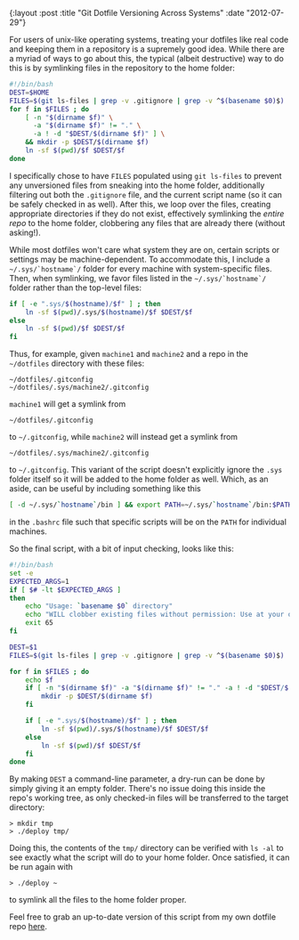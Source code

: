 {:layout :post
 :title "Git Dotfile Versioning Across Systems"
 :date "2012-07-29"}

For users of unix-like operating systems, treating your dotfiles like
real code and keeping them in a repository is a supremely good idea.
While there are a myriad of ways to go about this, the typical (albeit
destructive) way to do this is by symlinking files in the repository
to the home folder:

```bash
#!/bin/bash
DEST=$HOME
FILES=$(git ls-files | grep -v .gitignore | grep -v ^$(basename $0)$)
for f in $FILES ; do
    [ -n "$(dirname $f)" \
      -a "$(dirname $f)" != "." \
      -a ! -d "$DEST/$(dirname $f)" ] \
    && mkdir -p $DEST/$(dirname $f)
    ln -sf $(pwd)/$f $DEST/$f
done
```

I specifically chose to have `FILES` populated using `git ls-files` to
prevent any unversioned files from sneaking into the home folder,
additionally filtering out both the `.gitignore` file, and the current
script name (so it can be safely checked in as well).  After this, we
loop over the files, creating appropriate directories if they do not
exist, effectively symlinking the *entire repo* to the home folder,
clobbering any files that are already there (without asking!).

While most dotfiles won't care what system they are on, certain
scripts or settings may be machine-dependent.  To accommodate this, I
include a ``~/.sys/`hostname`/`` folder for every machine with
system-specific files.  Then, when symlinking, we favor files listed
in the ``~/.sys/`hostname`/`` folder rather than the top-level files:

```bash
if [ -e ".sys/$(hostname)/$f" ] ; then
    ln -sf $(pwd)/.sys/$(hostname)/$f $DEST/$f
else
    ln -sf $(pwd)/$f $DEST/$f
fi
```

Thus, for example, given `machine1` and `machine2` and a repo in the
`~/dotfiles` directory with these files:

	~/dotfiles/.gitconfig
	~/dotfiles/.sys/machine2/.gitconfig

`machine1` will get a symlink from

    ~/dotfiles/.gitconfig

to `~/.gitconfig`, while `machine2` will instead get a symlink from

    ~/dotfiles/.sys/machine2/.gitconfig

to `~/.gitconfig`.  This variant of the script doesn't explicitly
ignore the `.sys` folder itself so it will be added to the home folder
as well.  Which, as an aside, can be useful by including something
like this

```bash
[ -d ~/.sys/`hostname`/bin ] && export PATH=~/.sys/`hostname`/bin:$PATH
```

in the `.bashrc` file such that specific scripts will be on the `PATH`
for individual machines.

So the final script, with a bit of input checking, looks like this:

```bash
#!/bin/bash
set -e
EXPECTED_ARGS=1
if [ $# -lt $EXPECTED_ARGS ]
then
    echo "Usage: `basename $0` directory"
    echo "WILL clobber existing files without permission: Use at your own risk"
    exit 65
fi

DEST=$1
FILES=$(git ls-files | grep -v .gitignore | grep -v ^$(basename $0)$)

for f in $FILES ; do
    echo $f
    if [ -n "$(dirname $f)" -a "$(dirname $f)" != "." -a ! -d "$DEST/$(dirname $f)" ] ; then
        mkdir -p $DEST/$(dirname $f)
    fi

    if [ -e ".sys/$(hostname)/$f" ] ; then
        ln -sf $(pwd)/.sys/$(hostname)/$f $DEST/$f
    else
        ln -sf $(pwd)/$f $DEST/$f
    fi
done
```

By making `DEST` a command-line parameter, a dry-run can be done by
simply giving it an empty folder.  There's no issue doing this inside
the repo's working tree, as only checked-in files will be transferred
to the target directory:

    > mkdir tmp
    > ./deploy tmp/

Doing this, the contents of the `tmp/` directory can be verified with
`ls -al` to see exactly what the script will do to your home folder.
Once satisfied, it can be run again with

    > ./deploy ~

to symlink all the files to the home folder proper.

Feel free to grab an up-to-date version of this script from my own
dotfile repo [here][1].

[1]: https://github.com/malloc47/config/blob/master/deploy
